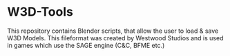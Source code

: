# W3D-Tools
This repository contains Blender scripts, that allow the user to load & save W3D Models.
This fileformat was created by Westwood Studios and is used in games which use the SAGE engine (C&C, BFME etc.)
